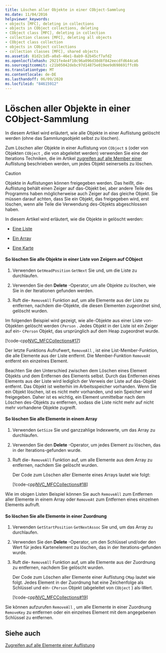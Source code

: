 ```yaml
---
title: Löschen aller Objekte in einer CObject-Sammlung
ms.date: 11/04/2016
helpviewer_keywords:
- objects [MFC], deleting in collections
- objects in CObject collections, deleting
- CObject class [MFC], deleting in collection
- collection classes [MFC], deleting all objects
- CObject class collection
- objects in CObject collections
- collection classes [MFC], shared objects
ms.assetid: 81d2c1d5-a0a5-46e1-8ab9-82b45cf7afd2
ms.openlocfilehash: 2921fe4e4f10c96a096d30d8f842eecdfd644ca6
ms.sourcegitcommit: c21b05042debc97d14875e019ee9d698691ffc0b
ms.translationtype: MT
ms.contentlocale: de-DE
ms.lasthandoff: 06/09/2020
ms.locfileid: "84615912"
---
```

# <a name="deleting-all-objects-in-a-cobject-collection"></a>Löschen aller Objekte in einer CObject-Sammlung

In diesem Artikel wird erläutert, wie alle Objekte in einer Auflistung gelöscht werden (ohne das Sammlungsobjekt selbst zu löschen).

Zum Löschen aller Objekte in einer Auflistung von `CObject` s (oder von Objekten `CObject` , die von abgeleitet werden) verwenden Sie eine der Iterations Techniken, die im Artikel [zugreifen auf alle Member einer](accessing-all-members-of-a-collection.md) Auflistung beschrieben werden, um jedes Objekt seinerseits zu löschen.

> [!CAUTION]
> Objekte in Auflistungen können freigegeben werden. Das heißt, die-Auflistung behält einen Zeiger auf das-Objekt bei, aber andere Teile des Programms haben möglicherweise auch Zeiger auf das gleiche Objekt. Sie müssen darauf achten, dass Sie ein Objekt, das freigegeben wird, erst löschen, wenn alle Teile die Verwendung des-Objekts abgeschlossen haben.

In diesem Artikel wird erläutert, wie die Objekte in gelöscht werden:

- [Eine Liste](#_core_to_delete_all_objects_in_a_list_of_pointers_to_cobject)

- [Ein Array](#_core_to_delete_all_elements_in_an_array)

- [Eine Karte](#_core_to_delete_all_elements_in_a_map)

#### <a name="to-delete-all-objects-in-a-list-of-pointers-to-cobject"></a><a name="_core_to_delete_all_objects_in_a_list_of_pointers_to_cobject"></a>So löschen Sie alle Objekte in einer Liste von Zeigern auf CObject

1. Verwenden `GetHeadPosition` `GetNext` Sie und, um die Liste zu durchlaufen.

1. Verwenden Sie den **Delete** -Operator, um alle Objekte zu löschen, wie Sie in der Iterationen gefunden werden.

1. Ruft die- `RemoveAll` Funktion auf, um alle Elemente aus der Liste zu entfernen, nachdem die-Objekte, die diesen Elementen zugeordnet sind, gelöscht wurden.

Im folgenden Beispiel wird gezeigt, wie alle-Objekte aus einer Liste von-Objekten gelöscht werden `CPerson` . Jedes Objekt in der Liste ist ein Zeiger auf ein- `CPerson` Objekt, das ursprünglich auf dem Heap zugeordnet wurde.

[!code-cpp[NVC_MFCCollections#17](codesnippet/cpp/deleting-all-objects-in-a-cobject-collection_1.cpp)]

Der letzte Funktions Aufrufwert, `RemoveAll` , ist eine List-Member-Funktion, die alle Elemente aus der Liste entfernt. Die Member-Funktion `RemoveAt` entfernt ein einzelnes Element.

Beachten Sie den Unterschied zwischen dem Löschen eines Element Objekts und dem Entfernen des Elements selbst. Durch das Entfernen eines Elements aus der Liste wird lediglich der Verweis der Liste auf das-Objekt entfernt. Das Objekt ist weiterhin im Arbeitsspeicher vorhanden. Wenn Sie ein Objekt löschen, ist es nicht mehr vorhanden, und sein Speicher wird freigegeben. Daher ist es wichtig, ein Element unmittelbar nach dem Löschen des-Objekts zu entfernen, sodass die Liste nicht mehr auf nicht mehr vorhandene Objekte zugreift.

#### <a name="to-delete-all-elements-in-an-array"></a><a name="_core_to_delete_all_elements_in_an_array"></a>So löschen Sie alle Elemente in einem Array

1. Verwenden `GetSize` Sie und ganzzahlige Indexwerte, um das Array zu durchlaufen.

1. Verwenden Sie den **Delete** -Operator, um jedes Element zu löschen, das in der Iterations-gefunden wurde.

1. Ruft die- `RemoveAll` Funktion auf, um alle Elemente aus dem Array zu entfernen, nachdem Sie gelöscht wurden.

   Der Code zum Löschen aller Elemente eines Arrays lautet wie folgt:

   [!code-cpp[NVC_MFCCollections#18](codesnippet/cpp/deleting-all-objects-in-a-cobject-collection_2.cpp)]

Wie im obigen Listen Beispiel können Sie auch `RemoveAll` zum Entfernen aller Elemente in einem Array oder `RemoveAt` zum Entfernen eines einzelnen Elements aufruft.

#### <a name="to-delete-all-elements-in-a-map"></a><a name="_core_to_delete_all_elements_in_a_map"></a>So löschen Sie alle Elemente in einer Zuordnung

1. Verwenden `GetStartPosition` `GetNextAssoc` Sie und, um das Array zu durchlaufen.

1. Verwenden Sie den **Delete** -Operator, um den Schlüssel und/oder den Wert für jedes Kartenelement zu löschen, das in der Iterations-gefunden wurde.

1. Ruft die- `RemoveAll` Funktion auf, um alle Elemente aus der Zuordnung zu entfernen, nachdem Sie gelöscht wurden.

   Der Code zum Löschen aller Elemente einer Auflistung `CMap` lautet wie folgt. Jedes Element in der Zuordnung hat eine Zeichenfolge als Schlüssel und ein- `CPerson` Objekt (abgeleitet von `CObject` ) als-Wert.

   [!code-cpp[NVC_MFCCollections#19](codesnippet/cpp/deleting-all-objects-in-a-cobject-collection_3.cpp)]

Sie können aufzurufen `RemoveAll` , um alle Elemente in einer Zuordnung `RemoveKey` zu entfernen oder ein einzelnes Element mit dem angegebenen Schlüssel zu entfernen.

## <a name="see-also"></a>Siehe auch

[Zugreifen auf alle Elemente einer Auflistung](accessing-all-members-of-a-collection.md)
